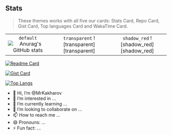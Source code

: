 ## Stats

> These themes works with all five our cards: Stats Card, Repo Card, Gist Card, Top languages Card and WakaTime Card.

| | | |
| :--: | :--: | :--: |
| `default` ![Anurag's GitHub stats](https://github-readme-stats.vercel.app/api?username=MrKakharov&theme=transparent) | `transparent` ![transparent][transparent] | `shadow_red` ![shadow_red][shadow_red] |

[![Readme Card](https://github-readme-stats.vercel.app/api/pin/?username=MrKakharov&repo=github-readme-stats)](https://github.com/MrKakharov/github-readme-stats)

[![Gist Card](https://github-readme-stats.vercel.app/api/gist?id=5ab8e848a567c52776b9e5130d8cdb4d)](https://gist.github.com/MrKakharov/5ab8e848a567c52776b9e5130d8cdb4d)

[![Top Langs](https://github-readme-stats.vercel.app/api/top-langs/?username=MrKakharov)](https://github.com/anuraghazra/github-readme-stats)

- 👋 Hi, I’m @MrKakharov
- 👀 I’m interested in ...
- 🌱 I’m currently learning ...
- 💞️ I’m looking to collaborate on ...
- 📫 How to reach me ...
- 😄 Pronouns: ...
- ⚡ Fun fact: ...

<!---
MrKakharov/MrKakharov is a ✨ special ✨ repository because its `README.md` (this file) appears on your GitHub profile.
You can click the Preview link to take a look at your changes.
--->
